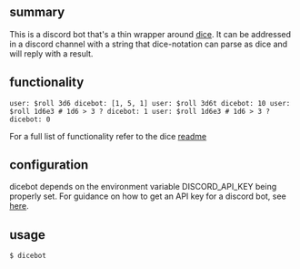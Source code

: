 ## summary

This is a discord bot that's a thin wrapper around
[dice](https://pypi.org/project/dice/). It can be addressed in a
discord channel with a string that dice-notation can parse as dice and
will reply with a result.

## functionality

` user: $roll 3d6
  dicebot: [1, 5, 1]
  user: $roll 3d6t
  dicebot: 10
  user: $roll 1d6e3 # 1d6 > 3 ?
  dicebot: 1
  user: $roll 1d6e3 # 1d6 > 3 ?
  dicebot: 0
`

For a full list of functionality refer to the dice
[readme](https://github.com/borntyping/python-dice)

## configuration

dicebot depends on the environment variable DISCORD_API_KEY being
properly set. For guidance on how to get an API key for a discord bot,
see [here](https://discordpy.readthedocs.io/en/latest/discord.html).

## usage

``` shell
$ dicebot
```

